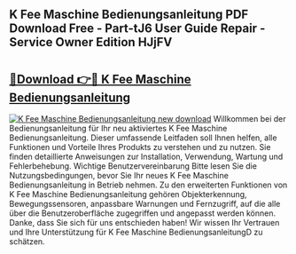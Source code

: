 ## K Fee Maschine Bedienungsanleitung PDF Download Free - Part-tJ6 User Guide Repair - Service Owner Edition HJjFV

# <h2><a href="http://df4wip.blite.top/?on=K+Fee+Maschine+Bedienungsanleitung">🔗Download 👉🔴 K Fee Maschine Bedienungsanleitung</a></h2>

[![K Fee Maschine Bedienungsanleitung new download](https://i.imgur.com/lujVjoI.png)](http://df4wip.blite.top/?on=K+Fee+Maschine+Bedienungsanleitung)
Willkommen bei der Bedienungsanleitung für Ihr neu aktiviertes K Fee Maschine Bedienungsanleitung. Dieser umfassende Leitfaden soll Ihnen helfen, alle Funktionen und Vorteile Ihres Produkts zu verstehen und zu nutzen. Sie finden detaillierte Anweisungen zur Installation, Verwendung, Wartung und Fehlerbehebung. Wichtige Benutzervereinbarung Bitte lesen Sie die Nutzungsbedingungen, bevor Sie Ihr neues K Fee Maschine Bedienungsanleitung in Betrieb nehmen. Zu den erweiterten Funktionen von K Fee Maschine Bedienungsanleitung gehören Objekterkennung, Bewegungssensoren, anpassbare Warnungen und Fernzugriff, auf die alle über die Benutzeroberfläche zugegriffen und angepasst werden können. Danke, dass Sie sich für uns entschieden haben! Wir wissen Ihr Vertrauen und Ihre Unterstützung für K Fee Maschine BedienungsanleitungD zu schätzen.
